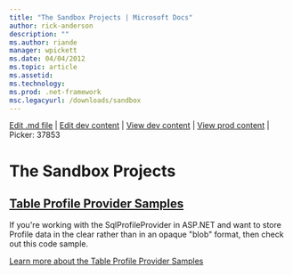 ```yaml
---
title: "The Sandbox Projects | Microsoft Docs"
author: rick-anderson
description: ""
ms.author: riande
manager: wpickett
ms.date: 04/04/2012
ms.topic: article
ms.assetid: 
ms.technology: 
ms.prod: .net-framework
msc.legacyurl: /downloads/sandbox
---
```

[Edit .md file](C:\Projects\msc\dev\Msc.Www\Web.ASP\App_Data\github\downloads\sandbox\overview.md) | [Edit dev content](http://www.aspdev.net/umbraco#/content/content/edit/37853) | [View dev content](http://docs.aspdev.net/tutorials/downloads/sandbox/overview.html) | [View prod content](http://www.asp.net/downloads/sandbox/overview) | Picker: 37853

The Sandbox Projects
====================
<a id="tableprofileprovidersamples"></a>
## [Table Profile Provider Samples](table-profile-provider-samples.md)

If you're working with the SqlProfileProvider in ASP.NET and want to store Profile data in the clear rather than in an opaque "blob" format, then check out this code sample.

[Learn more about the Table Profile Provider Samples](table-profile-provider-samples.md)